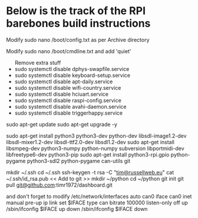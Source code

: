 <h1>Below is the track of the RPI barebones build instructions</h1>

<p>Modify sudo nano /boot/config.txt as per Archive directory</p>
<p>Modify sudo nano /boot/cmdline.txt and add 'quiet'</p>

<ul>Remove extra stuff<br>
<li>  sudo systemctl disable dphys-swapfile.service</li>
<li>  sudo systemctl disable keyboard-setup.service</li>
<li>  sudo systemctl disable apt-daily.service</li>
<li>  sudo systemctl disable wifi-country.service</li>
<li>  sudo systemctl disable hciuart.service</li>
<li>  sudo systemctl disable raspi-config.service</li>
<li>  sudo systemctl disable avahi-daemon.service</li>
	<li>  sudo systemctl disable triggerhappy.service</li>
</ul>

sudo apt-get update
sudo apt-get upgrade -y

sudo apt-get install python3 python3-dev python-dev libsdl-image1.2-dev libsdl-mixer1.2-dev libsdl-ttf2.0-dev libsdl1.2-dev 
sudo apt-get install libsmpeg-dev python3-numpy python-numpy subversion libportmidi-dev libfreetype6-dev python3-pip 
sudo apt-get install python3-rpi.gpio python-pygame python3-sdl2 python-pygame can-utils git

mkdir ~/.ssh
cd ~/.ssh
ssh-keygen -t rsa -C "tim@russellweb.eu"
cat ~/.ssh/id_rsa.pub
	<< Add to git >>
mkdir ~/python
cd ~/python
git init
git pull git@github.com:timr1972/dashboard.git

and don't forget to modify /etc/network/interfaces
auto can0
iface can0 inet manual
    pre-up ip link set $IFACE type can bitrate 100000 listen-only off
    up /sbin/ifconfig $IFACE up
    down /sbin/ifconfig $IFACE down
